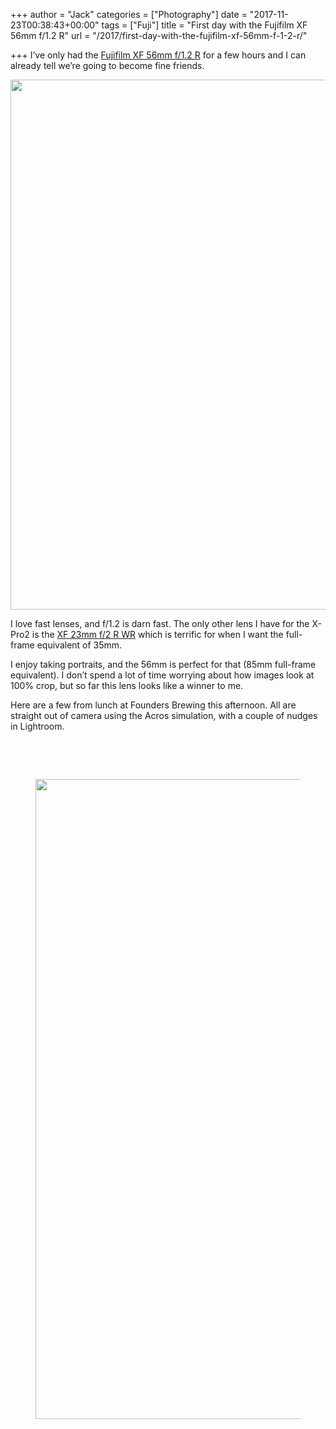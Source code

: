 +++
author = "Jack"
categories = ["Photography"]
date = "2017-11-23T00:38:43+00:00"
tags = ["Fuji"]
title = "First day with the Fujifilm XF 56mm f/1.2 R"
url = "/2017/first-day-with-the-fujifilm-xf-56mm-f-1-2-r/"

+++
I&#8217;ve only had the [Fujifilm XF 56mm f/1.2 R][1] for a few hours and I can already tell we&#8217;re going to become fine friends.

<img class="alignnone size-full wp-image-113" src="/img/2017/11/IMG_0242-edit.jpg" alt="" width="1024" height="848" srcset="/img/2017/11/IMG_0242-edit.jpg 1024w, /img/2017/11/IMG_0242-edit-300x248.jpg 300w, /img/2017/11/IMG_0242-edit-768x636.jpg 768w, /img/2017/11/IMG_0242-edit-750x621.jpg 750w" sizes="(max-width: 1024px) 100vw, 1024px" />

I love fast lenses, and f/1.2 is darn fast. The only other lens I have for the X-Pro2 is the [XF 23mm f/2 R WR][2] which is terrific for when I want the full-frame equivalent of 35mm.

I enjoy taking portraits, and the 56mm is perfect for that (85mm full-frame equivalent). I don&#8217;t spend a lot of time worrying about how images look at 100% crop, but so far this lens looks like a winner to me.

Here are a few from lunch at Founders Brewing this afternoon. All are straight out of camera using the Acros simulation, with a couple of nudges in Lightroom.

&nbsp;

&nbsp;

<div id='gallery-13' class='gallery galleryid-112 gallery-columns-1 gallery-size-large'>
  <figure class='gallery-item'> 
  
  <div class='gallery-icon portrait'>
    <a href='https://jack.baty.net/2017/first-day-with-the-fujifilm-xf-56mm-f-1-2-r/giovanni/'><img width="819" height="1024" src="/img/2017/11/DSCF1658-Edit-819x1024.jpg" class="attachment-large size-large" alt="" srcset="/img/2017/11/DSCF1658-Edit.jpg 819w, /img/2017/11/DSCF1658-Edit-240x300.jpg 240w, /img/2017/11/DSCF1658-Edit-768x960.jpg 768w, /img/2017/11/DSCF1658-Edit-750x938.jpg 750w" sizes="(max-width: 819px) 100vw, 819px" /></a>
  </div></figure>
</div>

&nbsp;

&nbsp;

 [1]: https://www.bhphotovideo.com/c/product/1021630-REG/fujifilm_xf_56mm_f_1_2_r.html
 [2]: https://www.bhphotovideo.com/c/product/1275473-REG/fujifilm_16523169_fujinon_23mm_f_2_r.html